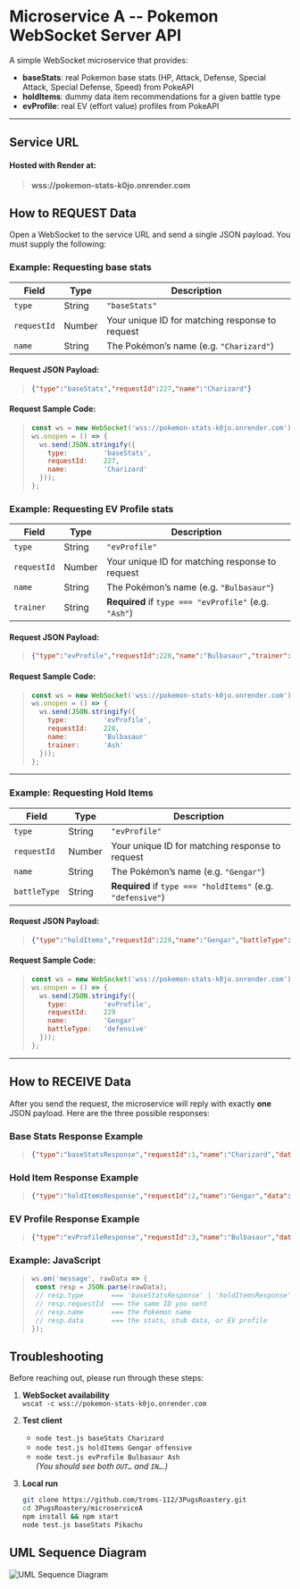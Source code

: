 # Microservice A -- Pokemon WebSocket Server API

A simple WebSocket microservice that provides:

- **baseStats**: real Pokemon base stats (HP, Attack, Defense, Special Attack, Special Defense, Speed) from PokeAPI
- **holdItems**: dummy data item recommendations for a given battle type
- **evProfile**: real EV (effort value) profiles from PokeAPI

---


## Service URL
#### Hosted with Render at:
>
> **wss://pokemon-stats-k0jo.onrender.com**
>


## How to REQUEST Data

Open a WebSocket to the service URL and send a single JSON payload. You must supply the following:


### Example: Requesting base stats

| Field       | Type     | Description                                                             |
|-------------|----------|-------------------------------------------------------------------------|
| `type`      | String   | `"baseStats"`                                                           |
| `requestId` | Number   | Your unique ID for matching response to request                         |
| `name`      | String   | The Pokémon’s name (e.g. `"Charizard"`)                                 |

#### Request JSON Payload:
>```json
> {"type":"baseStats","requestId":227,"name":"Charizard"}
>```
#### Request Sample Code: 
> ```js
> const ws = new WebSocket('wss://pokemon-stats-k0jo.onrender.com');
> ws.onopen = () => {
>   ws.send(JSON.stringify({
>     type:         'baseStats',
>     requestId:    227,
>     name:         'Charizard'
>   }));
> };



### Example: Requesting EV Profile stats

| Field       | Type     | Description                                                             |
|-------------|----------|-------------------------------------------------------------------------|
| `type`      | String   | `"evProfile"`                                                           |
| `requestId` | Number   | Your unique ID for matching response to request                         |
| `name`      | String   | The Pokémon’s name (e.g. `"Bulbasaur"`)                                 |
| `trainer`   | String   | **Required** if `type === "evProfile"` (e.g. `"Ash"`)                   |

#### Request JSON Payload:
>``` json
> {"type":"evProfile","requestId":228,"name":"Bulbasaur","trainer":"Ash"}
>```
#### Request Sample Code: 
>```js
> const ws = new WebSocket('wss://pokemon-stats-k0jo.onrender.com');
> ws.onopen = () => {
>   ws.send(JSON.stringify({
>     type:         'evProfile',
>     requestId:    228,
>     name:         'Bulbasaur'
>     trainer:      'Ash'
>   }));
> };
> ```


---


### Example: Requesting Hold Items

| Field       | Type     | Description                                                             |
|-------------|----------|-------------------------------------------------------------------------|
| `type`      | String   | `"evProfile"`                                                           |
| `requestId` | Number   | Your unique ID for matching response to request                         |
| `name`      | String   | The Pokémon’s name (e.g. `"Gengar"`)                                    |
| `battleType`| String   | **Required** if `type === "holdItems"` (e.g. `"defensive"`)             |

#### Request JSON Payload:
> ```json 
> {"type":"holdItems","requestId":229,"name":"Gengar","battleType":"defensive"}
>```

#### Request Sample Code:
> ```js
> const ws = new WebSocket('wss://pokemon-stats-k0jo.onrender.com');
> ws.onopen = () => {
>   ws.send(JSON.stringify({
>     type:         'evProfile',
>     requestId:    229
>     name:         'Gengar'
>     battleType:   'defensive'
>   }));
> };
> ```


---


## How to RECEIVE Data

After you send the request, the microservice will reply with exactly **one** JSON payload.
Here are the three possible responses:

### Base Stats Response Example
>```json
> {"type":"baseStatsResponse","requestId":1,"name":"Charizard","data":{"hp":78,"attack":84,"defense":78, "special_attack":109,"special_defense":85,"speed":100}}
> ```

### Hold Item Response Example 
>```json
> {"type":"holdItemsResponse","requestId":2,"name":"Gengar","data":[{"item":"Leftovers","justification":"Provides  passive healing each turn"},{"item":"Choice Scarf","justification":"Boosts speed but locks move"}]}
> ```

### EV Profile Response Example
>```json
> {"type":"evProfileResponse","requestId":3,"name":"Bulbasaur","data":{"hp":1,"attack":0,"defense":0,"special_attack":0,"special_defense":0,"speed":1}}
> ```

### Example: JavaScript
> ```js
> ws.on('message', rawData => {
>  const resp = JSON.parse(rawData);
>  // resp.type       === 'baseStatsResponse' | 'holdItemsResponse' | 'evProfileResponse'
>  // resp.requestId  === the same ID you sent
>  // resp.name       === the Pokémon name
>  // resp.data       === the stats, stub data, or EV profile
>});
> ```

## Troubleshooting

Before reaching out, please run through these steps:

1. **WebSocket availability**  
   `wscat -c wss://pokemon-stats-k0jo.onrender.com`

2. **Test client**  
   - `node test.js baseStats Charizard`  
   - `node test.js holdItems Gengar offensive`  
   - `node test.js evProfile Bulbasaur Ash`  
   _(You should see both `OUT…` and `IN…`.)_

3. **Local run**  
   ```bash
   git clone https://github.com/troms-112/3PugsRoastery.git
   cd 3PugsRoastery/microserviceA
   npm install && npm start
   node test.js baseStats Pikachu


## UML Sequence Diagram

![UML Sequence Diagram](microServiceA.png)
